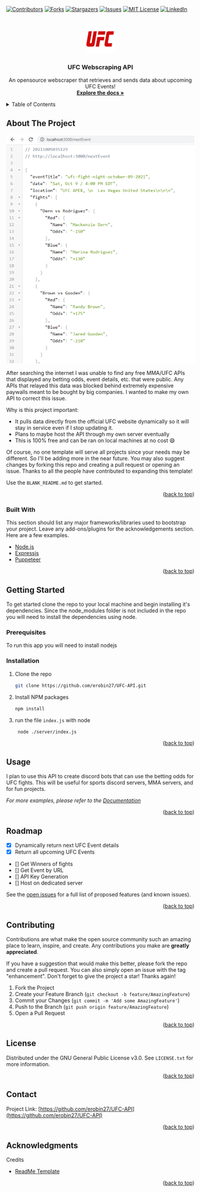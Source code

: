 <div id="top"></div>
<!--
*** Thanks for checking out the Best-README-Template. If you have a suggestion
*** that would make this better, please fork the repo and create a pull request
*** or simply open an issue with the tag "enhancement".
*** Don't forget to give the project a star!
*** Thanks again! Now go create something AMAZING! :D
-->



<!-- PROJECT SHIELDS -->
<!--
*** I'm using markdown "reference style" links for readability.
*** Reference links are enclosed in brackets [ ] instead of parentheses ( ).
*** See the bottom of this document for the declaration of the reference variables
*** for contributors-url, forks-url, etc. This is an optional, concise syntax you may use.
*** https://www.markdownguide.org/basic-syntax/#reference-style-links
-->
[![Contributors][contributors-shield]][contributors-url]
[![Forks][forks-shield]][forks-url]
[![Stargazers][stars-shield]][stars-url]
[![Issues][issues-shield]][issues-url]
[![MIT License][license-shield]][license-url]
[![LinkedIn][linkedin-shield]][linkedin-url]



<!-- PROJECT LOGO -->
<br />
<div align="center">
  <a href="https://github.com/erobin27/UFC-API">
    <img src="images/logo.png" alt="Logo" width="80" height="80">
  </a>

  <h3 align="center">UFC Webscraping API</h3>

  <p align="center">
    An opensource webscraper that retrieves and sends data about upcoming UFC Events!
    <br />
    <a href="https://github.com/erobin27/UFC-API"><strong>Explore the docs »</strong></a>
    <br />
  </p>
</div>



<!-- TABLE OF CONTENTS -->
<details>
  <summary>Table of Contents</summary>
  <ol>
    <li>
      <a href="#about-the-project">About The Project</a>
      <ul>
        <li><a href="#built-with">Built With</a></li>
      </ul>
    </li>
    <li>
      <a href="#getting-started">Getting Started</a>
      <ul>
        <li><a href="#prerequisites">Prerequisites</a></li>
        <li><a href="#installation">Installation</a></li>
      </ul>
    </li>
    <li><a href="#usage">Usage</a></li>
    <li><a href="#roadmap">Roadmap</a></li>
    <li><a href="#contributing">Contributing</a></li>
    <li><a href="#license">License</a></li>
    <li><a href="#contact">Contact</a></li>
    <li><a href="#acknowledgments">Acknowledgments</a></li>
  </ol>
</details>



<!-- ABOUT THE PROJECT -->
## About The Project

[![Product Name Screen Shot][product-screenshot]](https://example.com)

After searching the internet I was unable to find any free MMA/UFC APIs that displayed any betting odds, event details, etc. that were public. Any APIs that relayed this data was blocked behind extremely expensive paywalls meant to be bought by big companies. I wanted to make my own API to correct this issue.

Why is this project important:
* It pulls data directly from the official UFC website dynamically so it will stay in service even if I stop updating it.
* Plans to maybe host the API through my own server eventually
* This is 100% free and can be ran on local machines at no cost :smile:

Of course, no one template will serve all projects since your needs may be different. So I'll be adding more in the near future. You may also suggest changes by forking this repo and creating a pull request or opening an issue. Thanks to all the people have contributed to expanding this template!

Use the `BLANK_README.md` to get started.

<p align="right">(<a href="#top">back to top</a>)</p>



### Built With

This section should list any major frameworks/libraries used to bootstrap your project. Leave any add-ons/plugins for the acknowledgements section. Here are a few examples.

* [Node.js](https://nodejs.org/en/)
* [Expressjs](https://expressjs.com/)
* [Puppeteer](https://github.com/puppeteer/puppeteer)

<p align="right">(<a href="#top">back to top</a>)</p>



<!-- GETTING STARTED -->
## Getting Started

To get started clone the repo to your local machine and begin installing it's dependencies. Since the node_modules folder is not included in the repo you will need to install the dependencies using node.

### Prerequisites

To run this app you will need to install nodejs

### Installation

1. Clone the repo
   ```sh
   git clone https://github.com/erobin27/UFC-API.git
   ```
2. Install NPM packages
   ```sh
   npm install
   ```
3. run the file `index.js` with node
   ```sh
    node ./server/index.js
   ```

<p align="right">(<a href="#top">back to top</a>)</p>



<!-- USAGE EXAMPLES -->
## Usage

I plan to use this API to create discord bots that can use the betting odds for UFC fights. This will be useful for sports discord servers, MMA servers, and for fun projects.

_For more examples, please refer to the [Documentation](https://example.com)_

<p align="right">(<a href="#top">back to top</a>)</p>



<!-- ROADMAP -->
## Roadmap

- [x] Dynamically return next UFC Event details
- [x] Return all upcoming UFC Events
- [] Get Winners of fights
- [] Get Event by URL
- [] API Key Generation
- [] Host on dedicated server

See the [open issues](https://github.com/erobin27/UFC-API/issues) for a full list of proposed features (and known issues).

<p align="right">(<a href="#top">back to top</a>)</p>



<!-- CONTRIBUTING -->
## Contributing

Contributions are what make the open source community such an amazing place to learn, inspire, and create. Any contributions you make are **greatly appreciated**.

If you have a suggestion that would make this better, please fork the repo and create a pull request. You can also simply open an issue with the tag "enhancement".
Don't forget to give the project a star! Thanks again!

1. Fork the Project
2. Create your Feature Branch (`git checkout -b feature/AmazingFeature`)
3. Commit your Changes (`git commit -m 'Add some AmazingFeature'`)
4. Push to the Branch (`git push origin feature/AmazingFeature`)
5. Open a Pull Request

<p align="right">(<a href="#top">back to top</a>)</p>



<!-- LICENSE -->
## License

Distributed under the GNU General Public License v3.0. See `LICENSE.txt` for more information.

<p align="right">(<a href="#top">back to top</a>)</p>



<!-- CONTACT -->
## Contact

Project Link: [https://github.com/erobin27/UFC-API](https://github.com/erobin27/UFC-API)

<p align="right">(<a href="#top">back to top</a>)</p>



<!-- ACKNOWLEDGMENTS -->
## Acknowledgments

Credits

* [ReadMe Template](https://github.com/othneildrew/Best-README-Template/blob/master/README.md)
<!--
* [Choose an Open Source License](https://choosealicense.com)
* [GitHub Emoji Cheat Sheet](https://www.webpagefx.com/tools/emoji-cheat-sheet)
* [Malven's Flexbox Cheatsheet](https://flexbox.malven.co/)
* [Malven's Grid Cheatsheet](https://grid.malven.co/)
* [Img Shields](https://shields.io)
* [GitHub Pages](https://pages.github.com)
* [Font Awesome](https://fontawesome.com)
* [React Icons](https://react-icons.github.io/react-icons/search)
 -->
<p align="right">(<a href="#top">back to top</a>)</p>



<!-- MARKDOWN LINKS & IMAGES -->
<!-- https://www.markdownguide.org/basic-syntax/#reference-style-links -->
[contributors-shield]: https://img.shields.io/github/contributors/erobin27/UFC-API.svg?style=for-the-badge
[contributors-url]: https://github.com/erobin27/UFC-API/graphs/contributors
[forks-shield]: https://img.shields.io/github/forks/erobin27/UFC-API.svg?style=for-the-badge
[forks-url]: https://github.com/erobin27/UFC-API/network/members
[stars-shield]: https://img.shields.io/github/stars/erobin27/UFC-API.svg?style=for-the-badge
[stars-url]: https://github.com/erobin27/UFC-API/stargazers
[issues-shield]: https://img.shields.io/github/issues/erobin27/UFC-API.svg?style=for-the-badge
[issues-url]: https://github.com/erobin27/UFC-API/issues
[license-shield]: https://img.shields.io/github/license/erobin27/UFC-API.svg?style=for-the-badge
[license-url]: https://github.com/erobin27/UFC-API/LICENSE.txt
[linkedin-shield]: https://img.shields.io/badge/-LinkedIn-black.svg?style=for-the-badge&logo=linkedin&colorB=555
[linkedin-url]: https://www.linkedin.com/in/elijah-robinson98/
[product-screenshot]: images/screenshot.png
